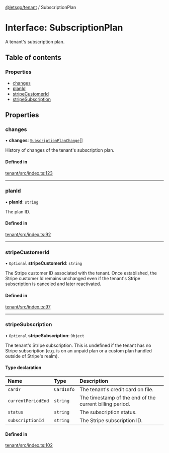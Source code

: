 [@letsgo/tenant](../README.md) / SubscriptionPlan

# Interface: SubscriptionPlan

A tenant's subscription plan.

## Table of contents

### Properties

- [changes](SubscriptionPlan.md#changes)
- [planId](SubscriptionPlan.md#planid)
- [stripeCustomerId](SubscriptionPlan.md#stripecustomerid)
- [stripeSubscription](SubscriptionPlan.md#stripesubscription)

## Properties

### changes

• **changes**: [`SubscriptionPlanChange`](SubscriptionPlanChange.md)[]

History of changes of the tenant's subscription plan.

#### Defined in

[tenant/src/index.ts:123](https://github.com/tjanczuk/letsgo/blob/f8169ee/packages/tenant/src/index.ts#L123)

___

### planId

• **planId**: `string`

The plan ID.

#### Defined in

[tenant/src/index.ts:92](https://github.com/tjanczuk/letsgo/blob/f8169ee/packages/tenant/src/index.ts#L92)

___

### stripeCustomerId

• `Optional` **stripeCustomerId**: `string`

The Stripe customer ID associated with the tenant. Once established, the Stripe customer Id remains unchanged even
if the tenant's Stripe subscription is canceled and later reactivated.

#### Defined in

[tenant/src/index.ts:97](https://github.com/tjanczuk/letsgo/blob/f8169ee/packages/tenant/src/index.ts#L97)

___

### stripeSubscription

• `Optional` **stripeSubscription**: `Object`

The tenant's Stripe subscription. This is undefined if the tenant has no Stripe subscription (e.g. is on an unpaid plan
or a custom plan handled outside of Stripe's realm).

#### Type declaration

| Name | Type | Description |
| :------ | :------ | :------ |
| `card?` | `CardInfo` | The tenant's credit card on file. |
| `currentPeriodEnd` | `string` | The timestamp of the end of the current billing period. |
| `status` | `string` | The subscription status. |
| `subscriptionId` | `string` | The Stripe subscription ID. |

#### Defined in

[tenant/src/index.ts:102](https://github.com/tjanczuk/letsgo/blob/f8169ee/packages/tenant/src/index.ts#L102)

